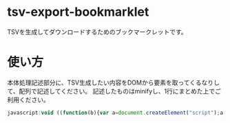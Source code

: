 # tsv-export-bookmarklet
TSVを生成してダウンロードするためのブックマークレットです。

# 使い方
本体処理記述部分に、TSV生成したい内容をDOMから要素を取ってくるなりして、配列で記述してください。
記述したものはminifyし、1行にまとめた上でご利用ください。

``` javascript
javascript:void ((function(b){var a=document.createElement("script");a.src="//cdnjs.cloudflare.com/ajax/libs/jquery/3.2.1/jquery.min.js";a.onload=function(){var c=jQuery.noConflict(true);b(c)};document.body.appendChild(a)})(function(e,f){console.log("jQuery: ",e().jquery);var d=function(i,h){var k=i.join("\t");var j=e.map(h,function(l){return l.join("\t")}).join("\n");return k+"\n"+j};var b=function(k,j){var i=new Blob([j],{type:"text/tab-separated-values"});var h=document.createElement("a");h.download=k;h.href=window.URL.createObjectURL(i);h.click()};var c=[];var a=[[]];var g=d(c,a);b("hoge.tsv",g)}));```
